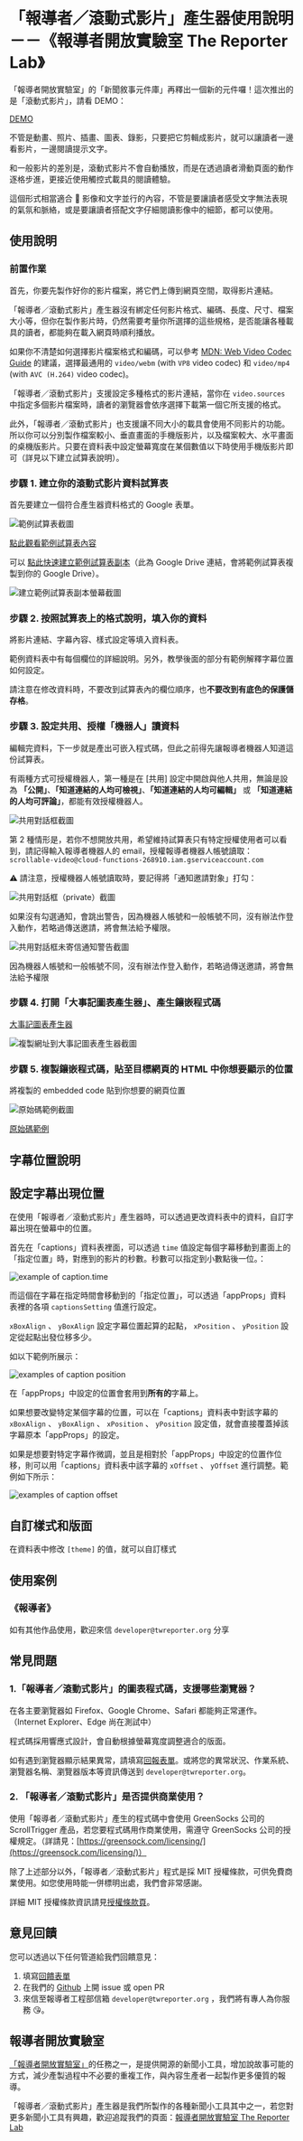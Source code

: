 # 「報導者／滾動式影片」產生器使用說明－－《報導者開放實驗室 The Reporter Lab》

「報導者開放實驗室」的「新聞敘事元件庫」再釋出一個新的元件囉！這次推出的是「滾動式影片」，請看 DEMO：

[DEMO]() <!-- TODO: Add demo -->

不管是動畫、照片、插畫、圖表、錄影，只要把它剪輯成影片，就可以讓讀者一邊看影片，一邊閱讀提示文字。

和一般影片的差別是，滾動式影片不會自動播放，而是在透過讀者滑動頁面的動作逐格步進，更接近使用觸控式載具的閱讀體驗。

這個形式相當適合  影像和文字並行的內容，不管是要讓讀者感受文字無法表現的氣氛和脈絡，或是要讓讀者搭配文字仔細閱讀影像中的細節，都可以使用。

## 使用說明

### 前置作業

首先，你要先製作好你的影片檔案，將它們上傳到網頁空間，取得影片連結。

「報導者／滾動式影片」產生器沒有綁定任何影片格式、編碼、長度、尺寸、檔案大小等，但你在製作影片時，仍然需要考量你所選擇的這些規格，是否能讓各種載具的讀者，都能夠在載入網頁時順利播放。

如果你不清楚如何選擇影片檔案格式和編碼，可以參考 [MDN: Web Video Codec Guide](https://developer.mozilla.org/en-US/docs/Web/Media/Formats/Video_codecs#Choosing_a_video_codec) 的建議，選擇最通用的 `video/webm` (with `VP8` video codec) 和 `video/mp4` (with `AVC (H.264)` video codec)。

「報導者／滾動式影片」支援設定多種格式的影片連結，當你在 `video.sources` 中指定多個影片檔案時，讀者的瀏覽器會依序選擇下載第一個它所支援的格式。

此外，「報導者／滾動式影片」也支援讓不同大小的載具會使用不同影片的功能。所以你可以分別製作檔案較小、垂直畫面的手機版影片，以及檔案較大、水平畫面的桌機版影片。只要在資料表中設定螢幕寬度在某個數值以下時使用手機版影片即可（詳見以下建立試算表說明）。

### 步驟 1. 建立你的滾動式影片資料試算表

首先要建立一個符合產生器資料格式的 Google 表單。

![範例試算表截圖](../assets/spreadsheet.png) <!-- TODO: update screenshot with production spreadsheet -->

[點此觀看範例試算表內容](https://docs.google.com/spreadsheets/d/1NGkxS5BsnabmnC5y7k3p8IjwYdmz4TRo1J1TdprsPfg/)

可以 [點此快速建立範例試算表副本](https://docs.google.com/spreadsheets/d/1NGkxS5BsnabmnC5y7k3p8IjwYdmz4TRo1J1TdprsPfg/copy)（此為 Google Drive 連結，會將範例試算表複製到你的 Google Drive）。

![建立範例試算表副本螢幕截圖](../assets/timeline-copy-spreadsheet.gif) <!-- TODO: update screenshot with production spreadsheet -->

### 步驟 2. 按照試算表上的格式說明，填入你的資料

將影片連結、字幕內容、樣式設定等填入資料表。

範例資料表中有每個欄位的詳細說明。另外，教學後面的部分有範例解釋字幕位置如何設定。

請注意在修改資料時，不要改到試算表內的欄位順序，也**不要改到有底色的保護儲存格**。

### 步驟 3. 設定共用、授權「機器人」讀資料

編輯完資料，下一步就是產出可嵌入程式碼，但此之前得先讓報導者機器人知道這份試算表。

有兩種方式可授權機器人，第一種是在 [共用] 設定中開啟與他人共用，無論是設為 **「公開」**、**「知道連結的人均可檢視」**、**「知道連結的人均可編輯」** 或 **「知道連結的人均可評論」**，都能有效授權機器人。

![共用對話框截圖](../assets/timeline-share-spreadsheet.gif) <!-- TODO: update screenshot with production naming -->

第 2 種情形是，若你不想開放共用，希望維持試算表只有特定授權使用者可以看到，請記得輸入報導者機器人的 email，授權報導者機器人帳號讀取： `scrollable-video@cloud-functions-268910.iam.gserviceaccount.com`

⚠️ 請注意，授權機器人帳號讀取時，要記得將「通知邀請對象」打勾：

![共用對話框（private）截圖](../assets/timeline-share-spreadsheet-private.png) <!-- TODO: update screenshot with production naming -->

如果沒有勾選通知，會跳出警告，因為機器人帳號和一般帳號不同，沒有辦法作登入動作，若略過傳送邀請，將會無法給予權限。

![共用對話框未寄信通知警告截圖](../assets/share-spreadsheet-warning-without-mail.png)

因為機器人帳號和一般帳號不同，沒有辦法作登入動作，若略過傳送邀請，將會無法給予權限

### 步驟 4. 打開「大事記圖表產生器」、產生鑲嵌程式碼

[大事記圖表產生器](https://lab.twreporter.org/projects/scrollable-video)

![複製網址到大事記圖表產生器截圖](../assets/timeline-paste-url.gif) <!-- TODO: update screenshot with production naming -->

### 步驟 5. 複製鑲嵌程式碼，貼至目標網頁的 HTML 中你想要顯示的位置

將複製的 embedded code 貼到你想要的網頁位置

![原始碼範例截圖](../assets/timeline-code-example.png) <!-- TODO: update screenshot with production code -->

[原始碼範例](../assets/example.html) <!-- TODO: add example with production code -->

## 字幕位置說明

## 設定字幕出現位置

在使用「報導者／滾動式影片」產生器時，可以透過更改資料表中的資料，自訂字幕出現在螢幕中的位置。

首先在「captions」資料表裡面，可以透過 `time` 值設定每個字幕移動到畫面上的「指定位置」時，對應到的影片的秒數。秒數可以指定到小數點後一位。：

![example of caption.time](../assets/caption-time.png)

而這個在字幕在指定時間會移動到的「指定位置」，可以透過「appProps」資料表裡的各項 `captionsSetting` 值進行設定。

`xBoxAlign` 、 `yBoxAlign` 設定字幕位置起算的起點， `xPosition` 、 `yPosition` 設定從起點出發位移多少。

如以下範例所展示：

![examples of caption position](../assets/examples-position.png)

在「appProps」中設定的位置會套用到**所有的**字幕上。

如果想要改變特定某個字幕的位置，可以在「captions」資料表中對該字幕的 `xBoxAlign` 、 `yBoxAlign` 、 `xPosition` 、 `yPosition` 設定值，就會直接覆蓋掉該字幕原本「appProps」的設定。

如果是想要對特定字幕作微調，並且是相對於「appProps」中設定的位置作位移，則可以用「captions」資料表中該字幕的 `xOffset` 、 `yOffset` 進行調整。範例如下所示：

![examples of caption offset](../assets/examples-offset.png)

## 自訂樣式和版面

在資料表中修改 `[theme]` 的值，就可以自訂樣式

## 使用案例

### 《報導者》

<!-- TODO: Add demo -->

如有其他作品使用，歡迎來信 `developer@twreporter.org` 分享

## 常見問題

### 1.「報導者／滾動式影片」的圖表程式碼，支援哪些瀏覽器？

在各主要瀏覽器如 Firefox、Google Chrome、Safari 都能夠正常運作。（Internet Explorer、Edge 尚在測試中）

程式碼採用響應式設計，會自動根據螢幕寬度調整適合的版面。

如有遇到瀏覽器顯示結果異常，請填寫[回報表單](https://forms.gle/TidE4vNBzsPWECXDA)。或將您的異常狀況、作業系統、瀏覽器名稱、瀏覽器版本等資訊傳送到 `developer@twreporter.org`。

### 2. 「報導者／滾動式影片」是否提供商業使用？

使用「報導者／滾動式影片」產生的程式碼中會使用 GreenSocks 公司的 ScrollTrigger 產品，若您要程式碼用作商業使用，需遵守 GreenSocks 公司的授權規定。（詳請見：[https://greensock.com/licensing/](https://greensock.com/licensing/)）

除了上述部分以外，「報導者／滾動式影片」程式是採 MIT 授權條款，可供免費商業使用。如您使用時能一併標明出處，我們會非常感謝。

詳細 MIT 授權條款資訊請見[授權條款頁](https://github.com/twreporter/orangutan-monorepo/blob/master/LICENSE)。

## 意見回饋

您可以透過以下任何管道給我們回饋意見：

1. 填寫[回饋表單](https://forms.gle/TidE4vNBzsPWECXDA)
2. 在我們的 [Github](https://github.com/twreporter/orangutan-monorepo/tree/master/packages/timeline) 上開 issue 或 open PR
3. 來信至報導者工程部信箱 `developer@twreporter.org` ，我們將有專人為你服務 :kissing_heart:。

## 報導者開放實驗室

[「報導者開放實驗室」](https://medium.com/twreporter)的任務之一，是提供開源的新聞小工具，增加說故事可能的方式，減少產製過程中不必要的重複工作，與內容生產者一起製作更多優質的報導。

「報導者／滾動式影片」產生器是我們所製作的各種新聞小工具其中之一，若您對更多新聞小工具有興趣，歡迎追蹤我們的頁面：[報導者開放實驗室 The Reporter Lab](https://medium.com/twreporter)
